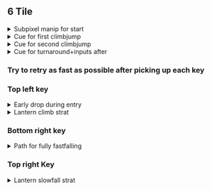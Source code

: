 ## 6 Tile

<details>
<summary>Subpixel manip for start</summary>
Do two crouch jumps and then a fulljump into full climbjump then climb down, then press left for a frame. 

![gif](https://github.com/kaizobuzz/gal-lery-collab-strat-doc/blob/main/levels/ruins_of_temple/images/6tilesubpixelmanip.mp4)
</details>

<details>
<summary>Cue for first climbjump</summary> 

With hitboxes \
<img src="https://github.com/kaizobuzz/gal-lery-collab-strat-doc/blob/main/levels/ruins_of_temple/images/climbjump1hitboxes.png"></img> \
Without hitboxes \
<img src="https://github.com/kaizobuzz/gal-lery-collab-strat-doc/blob/main/levels/ruins_of_temple/images/climbjump1wohitboxes.png"></img> 
</details>

<details>
<summary>Cue for second climbjump</summary>

With hitboxes \
<img src="https://github.com/kaizobuzz/gal-lery-collab-strat-doc/blob/main/levels/ruins_of_temple/images/climbjump2hitboxes.png"></img> \
Without hitboxes \
<img src="https://github.com/kaizobuzz/gal-lery-collab-strat-doc/blob/main/levels/ruins_of_temple/images/climbjump2wohitboxes.png"></img> 
</details>

<details>
<summary>Cue for turnaround+inputs after</summary>

With hitboxes \
<img src="https://github.com/kaizobuzz/gal-lery-collab-strat-doc/blob/main/levels/ruins_of_temple/images/turnaroundhitboxes.png"></img> \
Without hitboxes \
<img src="https://github.com/kaizobuzz/gal-lery-collab-strat-doc/blob/main/levels/ruins_of_temple/images/turnaroundwohitboxes.png"></img> \
The inputs go, with frame 1 being the turnaround frame: \
Frame 1: turnaround (left) \
Frame 2: turn back around (right) \
Frame 3: neutral climbjump (grab+jump) \
Frame 4: wallboost (left) 
</details>

### Try to retry as fast as possible after picking up each key 

### Top left key
<details>
<summary>Early drop during entry</summary>
</details>

<details>
<summary> Lantern climb strat</summary>
</details>

### Bottom right key

<details>
<summary>Path for fully fastfalling</summary>
</details>

### Top right Key 

<details>
<summary>Lantern slowfall strat</summary>
</details>

